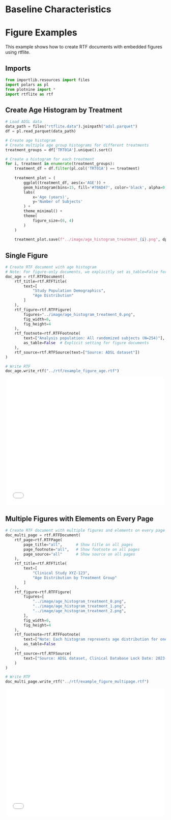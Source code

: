 # Baseline Characteristics


<!-- `.md` and `.py` files are generated from the `.qmd` file. Please edit that file. -->

# Figure Examples

This example shows how to create RTF documents with embedded figures
using rtflite.

## Imports

``` python
from importlib.resources import files
import polars as pl
from plotnine import *
import rtflite as rtf
```

## Create Age Histogram by Treatment

``` python
# Load ADSL data
data_path = files("rtflite.data").joinpath("adsl.parquet")
df = pl.read_parquet(data_path)
```

``` python
# Create age histogram
# Create multiple age group histograms for different treatments
treatment_groups = df['TRT01A'].unique().sort()

# Create a histogram for each treatment
for i, treatment in enumerate(treatment_groups):
    treatment_df = df.filter(pl.col('TRT01A') == treatment)
    
    treatment_plot = (
        ggplot(treatment_df, aes(x='AGE')) +
        geom_histogram(bins=15, fill='#70AD47', color='black', alpha=0.7) +
        labs(
            x='Age (years)',
            y='Number of Subjects'
        ) +
        theme_minimal() +
        theme(
            figure_size=(6, 4)
        )
    )
    
    treatment_plot.save(f"../image/age_histogram_treatment_{i}.png", dpi=300, width=6, height=4)
```

## Single Figure

``` python
# Create RTF document with age histogram
# Note: For figure-only documents, we explicitly set as_table=False for footnotes
doc_age = rtf.RTFDocument(
    rtf_title=rtf.RTFTitle(
        text=[
            "Study Population Demographics",
            "Age Distribution"
        ]
    ),
    rtf_figure=rtf.RTFFigure(
        figures="../image/age_histogram_treatment_0.png",
        fig_width=6,
        fig_height=4
    ),
    rtf_footnote=rtf.RTFFootnote(
        text=["Analysis population: All randomized subjects (N=254)"],
        as_table=False  # Explicit setting for figure documents
    ),
    rtf_source=rtf.RTFSource(text=["Source: ADSL dataset"])
)

# Write RTF
doc_age.write_rtf("../rtf/example_figure_age.rtf")
```

<embed src="../pdf/example_figure_age.pdf" style="width:100%; height:400px" type="application/pdf">

## Multiple Figures with Elements on Every Page

``` python
# Create RTF document with multiple figures and elements on every page
doc_multi_page = rtf.RTFDocument(
    rtf_page=rtf.RTFPage(
        page_title="all",      # Show title on all pages
        page_footnote="all",   # Show footnote on all pages
        page_source="all"      # Show source on all pages
    ),
    rtf_title=rtf.RTFTitle(
        text=[
            "Clinical Study XYZ-123",
            "Age Distribution by Treatment Group"
        ]
    ),
    rtf_figure=rtf.RTFFigure(
        figures=[
            "../image/age_histogram_treatment_0.png",
            "../image/age_histogram_treatment_1.png", 
            "../image/age_histogram_treatment_2.png",  
        ],
        fig_width=6,
        fig_height=4
    ),
    rtf_footnote=rtf.RTFFootnote(
        text=["Note: Each histogram represents age distribution for one treatment group"],
        as_table=False
    ),
    rtf_source=rtf.RTFSource(
        text=["Source: ADSL dataset, Clinical Database Lock Date: 2023-12-31"]
    )
)

# Write RTF
doc_multi_page.write_rtf("../rtf/example_figure_multipage.rtf")
```

<embed src="../pdf/example_figure_multipage.pdf" style="width:100%; height:400px" type="application/pdf">

